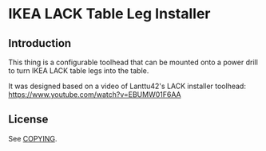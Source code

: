 IKEA LACK Table Leg Installer
=============================
Introduction
------------
This thing is a configurable toolhead that can be mounted onto a power drill to
turn IKEA LACK table legs into the table.

It was designed based on a video of Lanttu42's LACK installer toolhead:
https://www.youtube.com/watch?v=EBUMW01F6AA

License
-------
See [COPYING](COPYING).
